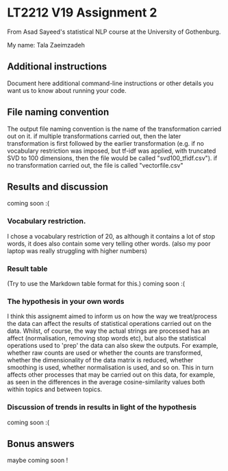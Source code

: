 # LT2212 V19 Assignment 2

From Asad Sayeed's statistical NLP course at the University of Gothenburg.

My name: Tala Zaeimzadeh

## Additional instructions

Document here additional command-line instructions or other details you want us to know about running your code.

## File naming convention

The output file naming convention is the name of the transformation carried out on it. if multiple transformations carried out, then the later transformation is first followed by the earlier transformation (e.g. if no vocabulary restriction was imposed, but tf-idf was applied, with truncated SVD to 100 dimensions, then the file would be called "svd100_tfidf.csv"). if no transformation carried out, the file is called "vectorfile.csv"

## Results and discussion

coming soon :(

### Vocabulary restriction.

I chose a vocabulary restriction of 20, as although it contains a lot of stop words, it does also contain some very telling other words. (also my poor laptop was really struggling with higher numbers)

### Result table

(Try to use the Markdown table format for this.)
coming soon :(

### The hypothesis in your own words

I think this assignemt aimed to inform us on how the way we treat/process the data can affect the results of statistical operations carried out on the data. Whilst, of course, the way the actual strings are processed has an affect (normalisation, removing stop words etc), but also the statistical operations used to 'prep' the data can also skew the outputs. For example, whether raw counts are used or whether the counts are transformed, whether the dimensionality of the data matrix is reduced, whether smoothing is used, whether normalisation is used, and so on. This in turn affects other processes that may be carried out on this data, for example, as seen in the differences in the average cosine-similarity values both within topics and between topics. 

### Discussion of trends in results in light of the hypothesis

coming soon :(

## Bonus answers

maybe coming soon !
